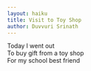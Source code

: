 ```yaml
---
layout: haiku
title: Visit to Toy Shop 
author: Duvvuri Srinath
---
```


 Today I went out <br>
 To buy gift from a toy shop <br>
 For my school best friend <br>
